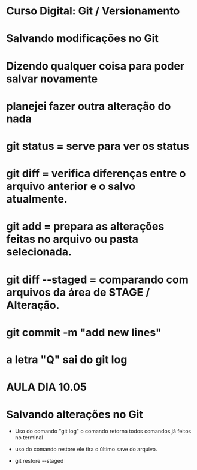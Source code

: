 # Curso Digital: Git / Versionamento
# Salvando modificações no Git

# Dizendo qualquer coisa para poder salvar novamente

# planejei fazer outra alteração do nada

# git status = serve para ver os status
# git diff = verifica diferenças entre o arquivo anterior e o salvo atualmente.
# git add = prepara as alterações feitas no arquivo ou pasta selecionada.
# git diff --staged = comparando com arquivos da área de STAGE / Alteração.
# git commit -m "add new lines"

# a letra "Q" sai do git log

# AULA DIA 10.05

# Salvando alterações no Git

* Uso do comando "git log"
    o comando retorna todos comandos já feitos no terminal

* uso do comando restore
    ele tira o último save do arquivo.
    
* git restore --staged
    




